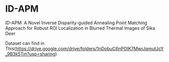 # ID-APM
ID-APM: A Novel Inverse Disparity-guided Annealing Point Matching Approach for Robust ROI Localization in Blurred Thermal Images of Sika Deer

Dataset can find in This(https://drive.google.com/drive/folders/1nDobuC6nPOlK7MwrJqmutJcY_9B3k5Tm?usp=sharing)
